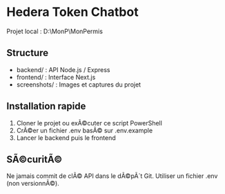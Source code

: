 ﻿# Hedera Token Chatbot

Projet local : D:\MonP\MonPermis

## Structure
- backend/ : API Node.js / Express
- frontend/ : Interface Next.js
- screenshots/ : Images et captures du projet

## Installation rapide
1. Cloner le projet ou exÃ©cuter ce script PowerShell
2. CrÃ©er un fichier .env basÃ© sur .env.example
3. Lancer le backend puis le frontend

## SÃ©curitÃ©
Ne jamais commit de clÃ© API dans le dÃ©pÃ´t Git.
Utiliser un fichier .env (non versionnÃ©).
